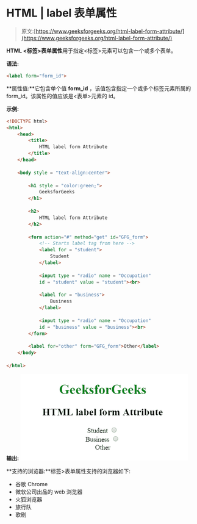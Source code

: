 # HTML | label 表单属性

> 原文:[https://www.geeksforgeeks.org/html-label-form-attribute/](https://www.geeksforgeeks.org/html-label-form-attribute/)

**HTML <标签>表单属性**用于指定<标签>元素可以包含一个或多个表单。

**语法:**

```html
<label form="form_id"> 
```

**属性值:**它包含单个值 **form_id** ，该值包含指定一个或多个标签元素所属的 form_id。该属性的值应该是<表单>元素的 id。

**示例:**

```html
<!DOCTYPE html> 
<html> 
    <head> 
        <title> 
            HTML label form Attribute 
        </title> 
    </head> 

    <body style = "text-align:center"> 

        <h1 style = "color:green;"> 
            GeeksforGeeks 
        </h1> 

        <h2> 
            HTML label form Attribute 
        </h2> 

        <form action="#" method="get" id="GFG_form">
            <!-- Starts label tag from here -->
            <label for = "student"> 
                Student 
            </label> 

            <input type = "radio" name = "Occupation"
            id = "student" value = "student"><br> 

            <label for = "business"> 
                Business 
            </label> 

            <input type = "radio" name = "Occupation"
            id = "business" value = "business"><br> 
        </form>

        <label for="other" form="GFG_form">Other</label>
    </body> 

</html>                    
```

**输出:**
![](img/05f455bf80541f3cd0c790c3a19a0da4.png)

**支持的浏览器:**标签>表单属性支持的浏览器如下:

*   谷歌 Chrome
*   微软公司出品的 web 浏览器
*   火狐浏览器
*   旅行队
*   歌剧
